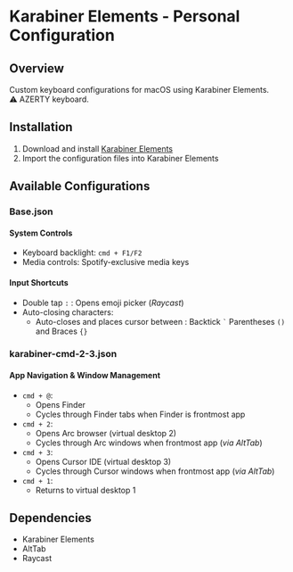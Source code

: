 # Karabiner Elements - Personal Configuration

## Overview

Custom keyboard configurations for macOS using Karabiner Elements.  
⚠️ AZERTY keyboard.

## Installation

1. Download and install [Karabiner Elements](https://karabiner-elements.pqrs.org/)
2. Import the configuration files into Karabiner Elements

## Available Configurations

### Base.json

#### System Controls

- Keyboard backlight: `cmd + F1/F2`
- Media controls: Spotify-exclusive media keys

#### Input Shortcuts

- Double tap `:` : Opens emoji picker (_Raycast_)
- Auto-closing characters:
  - Auto-closes and places cursor between : Backtick `` ` `` Parentheses `()` and Braces `{}`

### karabiner-cmd-2-3.json

#### App Navigation & Window Management

- `cmd + @`:
  - Opens Finder
  - Cycles through Finder tabs when Finder is frontmost app
- `cmd + 2`:
  - Opens Arc browser (virtual desktop 2)
  - Cycles through Arc windows when frontmost app (_via AltTab_)
- `cmd + 3`:
  - Opens Cursor IDE (virtual desktop 3)
  - Cycles through Cursor windows when frontmost app (_via AltTab_)
- `cmd + 1`:
  - Returns to virtual desktop 1

## Dependencies

- Karabiner Elements
- AltTab
- Raycast
